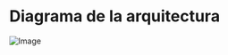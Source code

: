 # Diagrama de la arquitectura

![Image](https://github.com/user-attachments/assets/3e1c7829-266d-4c70-9fd7-7d1f90fb9e7c)

